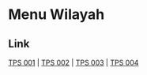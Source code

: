 # Menu Wilayah

## Link

[TPS 001](https://github.com/gigit-pemilu/pemilu-2024-94-papua-tengah/tree/main/pilpres/hitung-suara/sub/94-papua-tengah/sub/06-dogiyai/sub/08-kamu-timur/sub/2007-nuwa/sub/001-tps)
 | 
[TPS 002](https://github.com/gigit-pemilu/pemilu-2024-94-papua-tengah/tree/main/pilpres/hitung-suara/sub/94-papua-tengah/sub/06-dogiyai/sub/08-kamu-timur/sub/2007-nuwa/sub/002-tps)
 | 
[TPS 003](https://github.com/gigit-pemilu/pemilu-2024-94-papua-tengah/tree/main/pilpres/hitung-suara/sub/94-papua-tengah/sub/06-dogiyai/sub/08-kamu-timur/sub/2007-nuwa/sub/003-tps)
 | 
[TPS 004](https://github.com/gigit-pemilu/pemilu-2024-94-papua-tengah/tree/main/pilpres/hitung-suara/sub/94-papua-tengah/sub/06-dogiyai/sub/08-kamu-timur/sub/2007-nuwa/sub/004-tps)

